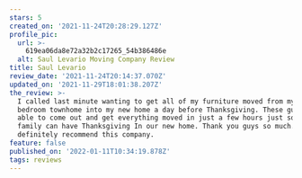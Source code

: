 ```yaml
---
stars: 5
created_on: '2021-11-24T20:28:29.127Z'
profile_pic:
  url: >-
    619ea06da8e72a32b2c17265_54b386486e
  alt: Saul Levario Moving Company Review
title: Saul Levario
review_date: '2021-11-24T20:14:37.070Z'
updated_on: '2021-11-29T18:01:38.207Z'
the_review: >-
  I called last minute wanting to get all of my furniture moved from my 2
  bedroom townhome into my new home a day before Thanksgiving. These guys were
  able to come out and get everything moved in just a few hours just so our
  family can have Thanksgiving In our new home. Thank you guys so much. I will
  definitely recommend this company.
feature: false
published_on: '2022-01-11T10:34:19.878Z'
tags: reviews
---
```



